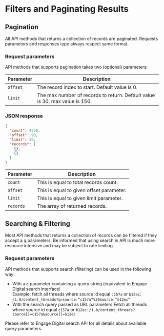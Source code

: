 # Filters and Paginating Results

## Pagination

All API methods that returns a collection of records are paginated. Requests parameters and responses type always respect same format.

### Request parameters

API methods that supports pagination takes two (optional) parameters:

| Parameter | Description |
|-|-|
| `offset` | The record index to start. Default value is 0. |
| `limit` | The max number of records to return. Default value is 30, max value is 150. | 

### JSON response

```json
{
  "count": 4320,
  "offset": 90,
  "limit": 30,
  "records": [
    {},
    {}
  ]
}
```

| Parameter | Description |
|-|-|
| `count` | This is equal to total records count. |
| `offset` | This is equal to given offset parameter. | 
| `limit` | This is equal to given limit parameter. |
| `records` | The array of returned records. |

## Searching & Filtering 

Most API methods that returns a collection of records can be filtered if they accept a q parameters. Be informed that using search in API is much more resource intensive and may be subject to rate limiting.

### Request parameters

API methods that supports search (filtering) can be used in the following way:

* With a `q` parameter containing a query string (equivalent to Engage Digital search interface)<br />Example: fetch all threads where source id equal `c157a` or `b12ec`:<br />
`/1.0/content_threads?q=source:”c157a”%20source:”b12ec”`
* With the search query passed as URL parameters Fetch all threads where source id equal `c157a` or `b12ec`: `/1.0/content_threads?source[]=c157a&source[]=b12ec`

Please refer to Engage Digital search API for all details about available query parameters.
